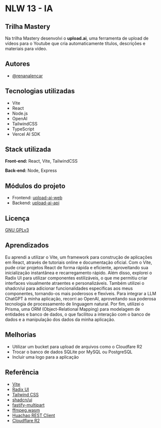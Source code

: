 
# NLW 13 - IA

## Trilha Mastery
Na trilha Mastery desenvolvi o **upload.ai**, uma ferramenta de upload de vídeos para o Youtube que cria automaticamente títulos, descrições e materiais para vídeo.
## Autores

- [@renanalencar](https://www.github.com/renanalencar)


## Tecnologias utilizadas
- Vite
- React
- Node.js
- OpenAI
- TailwindCSS
- TypeScript
- Vercel AI SDK
## Stack utilizada

**Front-end:** React, Vite, TailwindCSS

**Back-end:** Node, Express


## Módulos do projeto
- Frontend: [upload-ai-web](https://github.com/renanalencar/upload-ai-web)
- Backend: [upload-ai-api](https://github.com/renanalencar/upload-ai-api)
## Licença

[GNU GPLv3](https://choosealicense.com/licenses/gpl-3.0/)


## Aprendizados

Eu aprendi a utilizar o Vite, um framework para construção de aplicações em React, através de tutoriais online e documentação oficial. Com o Vite, pude criar projetos React de forma rápida e eficiente, aproveitando sua inicialização instantânea e recarregamento rápido. Além disso, explorei o Radix UI para utilizar componentes estilizáveis, o que me permitiu criar interfaces visualmente atraentes e personalizáveis. Também utilizei o shadcn/ui para adicionar funcionalidades específicas aos meus componentes, tornando-os mais poderosos e flexíveis. Para integrar a LLM ChatGPT à minha aplicação, recorri ao OpenAI, aproveitando sua poderosa tecnologia de processamento de linguagem natural. Por fim, utilizei o Prisma, uma ORM (Object-Relational Mapping) para modelagem de entidades e banco de dados, o que facilitou a interação com o banco de dados e a manipulação dos dados da minha aplicação.
## Melhorias

- Utilizar um bucket para upload de arquivos como o Cloudfare R2
- Trocar o banco de dados SQLite por MySQL ou PostgreSQL
- Incluir uma logo para a aplicação


## Referência

 - [Vite](https://vitejs.dev/)
 - [Radix UI](https://www.radix-ui.com/)
 - [Tailwind CSS](https://tailwindcss.com/)
 - [shadcn/ui](https://ui.shadcn.com/)
 - [fastify-multipart](https://github.com/fastify/fastify-multipart)
 - [ffmpeg.wasm](https://ffmpegwasm.netlify.app/docs/overview)
 - [Huachao REST Client](https://marketplace.visualstudio.com/items?itemName=humao.rest-client)
 - [Cloudflare R2](https://developers.cloudflare.com/r2/)

